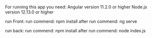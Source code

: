 For running this app you need: 
Angular version 11.2.0 or higher 
Node.js version 12.13.0 or higher


run Front:
run commend: npm install
after 
run commend: ng serve


run back:
run commend: npm install
after 
run commend: node index.js
